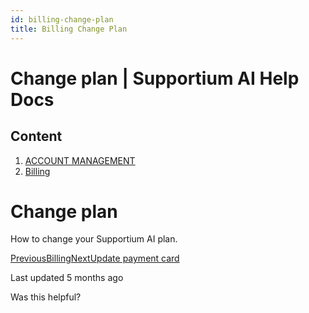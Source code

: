 ```yaml
---
id: billing-change-plan
title: Billing Change Plan
---
```



# Change plan | Supportium AI Help Docs

## Content

  1. [ACCOUNT MANAGEMENT](/account-management)
  2. [Billing](/account-management/billing)

# Change plan

How to change your Supportium AI plan.

[PreviousBilling](/account-management/billing)[NextUpdate payment card](/account-management/billing/update-payment-card)

Last updated 5 months ago

Was this helpful?
